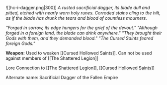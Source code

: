 ![[hc-i-dagger.png|300]]
_A rusted sacrificial dagger, its blade dull and pitted, etched with nearly worn holy runes. Corroded stains cling to the hilt, as if the blade has drunk the tears and blood of countless mourners._

_“Forged in sorrow, its edge hungers for the grief of the devout.”_
_"Although forged in a foreign land, the blade can drink anywhere."_
_"They brought their Gods with them, and they demanded blood."_
_"The Cursed Saints feared foreign Gods."_ 

**Weapon:** Used to weaken [[Cursed Hollowed Saints]]. Can not be used against members of [[The Shattered Legion]]

Lore Connection to [[The Shattered Legion]], [[Cursed Hollowed Saints]] 

Alternate name:
Sacrificial Dagger of the Fallen Empire